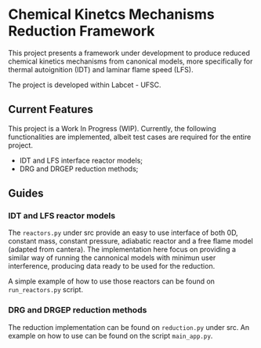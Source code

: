 # Chemical Kinetcs Mechanisms Reduction Framework

This project presents a framework under development to produce reduced chemical kinetics mechanisms from canonical models, more specifically for thermal autoignition (IDT) and laminar flame speed (LFS).

The project is developed within Labcet - UFSC.

## Current Features

This project is a Work In Progress (WIP). Currently, the following functionalities are implemented, albeit test cases are required for the entire project.

- IDT and LFS interface reactor models;
- DRG and DRGEP reduction methods;

## Guides

### IDT and LFS reactor models

The `reactors.py` under src provide an easy to use interface of both 0D, constant mass, constant pressure, adiabatic reactor and a free flame model (adapted from cantera). The implementation here focus on providing a similar way of running the cannonical models with minimun user interference, producing data ready to be used for the reduction.

A simple example of how to use those reactors can be found on `run_reactors.py` script.

### DRG and DRGEP reduction methods

The reduction implementation can be found on `reduction.py` under src. An example on how to use can be found on the script `main_app.py`.
